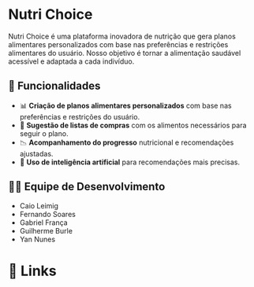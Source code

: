 # Nutri Choice

Nutri Choice é uma plataforma inovadora de nutrição que gera planos alimentares personalizados com base nas preferências e restrições alimentares do usuário. Nosso objetivo é tornar a alimentação saudável acessível e adaptada a cada indivíduo.

## 📌 Funcionalidades
- 📊 **Criação de planos alimentares personalizados** com base nas preferências e restrições do usuário.
- 🛒 **Sugestão de listas de compras** com os alimentos necessários para seguir o plano.
- 📉 **Acompanhamento do progresso** nutricional e recomendações ajustadas.
- 🤖 **Uso de inteligência artificial** para recomendações mais precisas.

## 👨‍💻 Equipe de Desenvolvimento
- Caio Leimig
- Fernando Soares
- Gabriel França
- Guilherme Burle
- Yan Nunes

# 🔗 Links 
